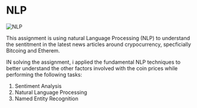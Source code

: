 # NLP
![NLP](Image/sentimental.jpeg)

This assignment is using  natural Language Processing (NLP)  to understand the sentitment in the latest news articles around crypocurrency, specficially Bitcoing and Etherem.

IN solving the assignment, i applied the  fundamental NLP techniques to better understand the other factors involved with the coin prices while performing the following tasks:
1.	Sentiment Analysis
2.	Natural Language Processing
3.	Named Entity Recognition
